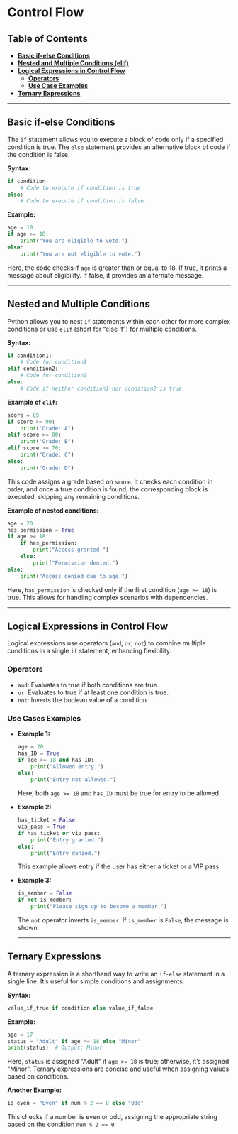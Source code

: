 # Control Flow

## Table of Contents

- **[Basic if-else Conditions](#basic-if-else-conditions)**
- **[Nested and Multiple Conditions (elif)](#nested-and-multiple-conditions)**
- **[Logical Expressions in Control Flow](#logical-expressions-in-control-flow)**
  - **[Operators](#operators)**
  - **[Use Case Examples](#use-case-examples)**
- **[Ternary Expressions](#ternary-expressions)**

---

## Basic if-else Conditions

The `if` statement allows you to execute a block of code only if a specified condition is true. The `else` statement provides an alternative block of code if the condition is false.

**Syntax:**

```python
if condition:
    # Code to execute if condition is true
else:
    # Code to execute if condition is false
```

**Example:**

```python
age = 18
if age >= 18:
    print("You are eligible to vote.")
else:
    print("You are not eligible to vote.")
```

Here, the code checks if `age` is greater than or equal to 18. If true, it prints a message about eligibility. If false, it provides an alternate message.

---

## Nested and Multiple Conditions

Python allows you to nest `if` statements within each other for more complex conditions or use `elif` (short for “else if”) for multiple conditions.

**Syntax:**

```python
if condition1:
    # Code for condition1
elif condition2:
    # Code for condition2
else:
    # Code if neither condition1 nor condition2 is true
```

**Example of `elif`:**

```python
score = 85
if score >= 90:
    print("Grade: A")
elif score >= 80:
    print("Grade: B")
elif score >= 70:
    print("Grade: C")
else:
    print("Grade: D")
```

This code assigns a grade based on `score`. It checks each condition in order, and once a true condition is found, the corresponding block is executed, skipping any remaining conditions.

**Example of nested conditions:**

```python
age = 20
has_permission = True
if age >= 18:
    if has_permission:
        print("Access granted.")
    else:
        print("Permission denied.")
else:
    print("Access denied due to age.")
```

Here, `has_permission` is checked only if the first condition (`age >= 18`) is true. This allows for handling complex scenarios with dependencies.

--- 

## Logical Expressions in Control Flow

Logical expressions use operators (`and`, `or`, `not`) to combine multiple conditions in a single `if` statement, enhancing flexibility.

### Operators

- `and`: Evaluates to true if both conditions are true.
- `or`: Evaluates to true if at least one condition is true.
- `not`: Inverts the boolean value of a condition.

### Use Cases Examples 

- **Example 1:**
  
  ```python
  age = 20
  has_ID = True
  if age >= 18 and has_ID:
      print("Allowed entry.")
  else:
      print("Entry not allowed.")
  ```

  Here, both `age >= 18` and `has_ID` must be true for entry to be allowed.

- **Example 2:**

  ```python
  has_ticket = False
  vip_pass = True
  if has_ticket or vip_pass:
      print("Entry granted.")
  else:
      print("Entry denied.")
  ```

  This example allows entry if the user has either a ticket or a VIP pass.

- **Example 3:**

  ```python
  is_member = False
  if not is_member:
      print("Please sign up to become a member.")
  ```

  The `not` operator inverts `is_member`. If `is_member` is `False`, the message is shown.

  ---

## Ternary Expressions

A ternary expression is a shorthand way to write an `if-else` statement in a single line. It’s useful for simple conditions and assignments.

**Syntax:**

```python
value_if_true if condition else value_if_false
```

**Example:**

```python
age = 17
status = "Adult" if age >= 18 else "Minor"
print(status)  # Output: Minor
```

Here, `status` is assigned "Adult" if `age >= 18` is true; otherwise, it’s assigned "Minor". Ternary expressions are concise and useful when assigning values based on conditions.

**Another Example:**

```python
is_even = "Even" if num % 2 == 0 else "Odd"
```

This checks if a number is even or odd, assigning the appropriate string based on the condition `num % 2 == 0`.
